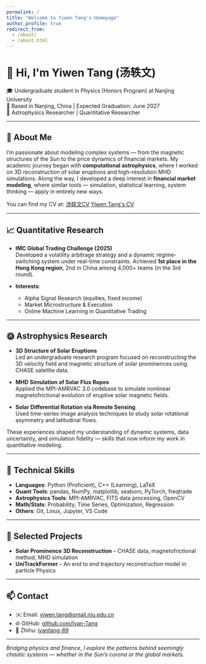 ```yaml
---
permalink: /
title: "Welcome to Yiwen Tang's Homepage"
author_profile: true
redirect_from: 
  - /about/
  - /about.html
---
```


# 👋 Hi, I'm Yiwen Tang (汤轶文)

🎓 Undergraduate student in Physics (Honors Program) at Nanjing University  
📍 Based in Nanjing, China | Expected Graduation: June 2027  
🔬 Astrophysics Researcher | Quantitative Researcher

---

## 🚀 About Me

I’m passionate about modeling complex systems — from the magnetic structures of the Sun to the price dynamics of financial markets. My academic journey began with **computational astrophysics**, where I worked on 3D reconstruction of solar eruptions and high-resolution MHD simulations. Along the way, I developed a deep interest in **financial market modeling**, where similar tools — simulation, statistical learning, system thinking — apply in entirely new ways.

You can find my CV at: [汤轶文CV](../assets/cv/汤轶文CV.pdf) [Yiwen Tang's CV](../assets/cv/YiwenTangCV.pdf)

---


## 📈 Quantitative Research

- **IMC Global Trading Challenge (2025)**  
  Developed a volatility arbitrage strategy and a dynamic regime-switching system under real-time constraints. Achieved **1st place in the Hong Kong region**, 2nd in China among 4,000+ teams (in the 3rd round).

- **Interests**:  
  - Alpha Signal Research (equities, fixed income)  
  - Market Microstructure & Execution  
  - Online Machine Learning in Quantitative Trading

---


## 🌞 Astrophysics Research

- **3D Structure of Solar Eruptions**  
  Led an undergraduate research program focused on reconstructing the 3D velocity field and magnetic structure of solar prominences using CHASE satellite data.
  
- **MHD Simulation of Solar Flux Ropes**  
  Applied the MPI-AMRVAC 3.0 codebase to simulate nonlinear magnetofrictional evolution of eruptive solar magnetic fields.

- **Solar Differential Rotation via Remote Sensing**  
  Used time-series image analysis techniques to study solar rotational asymmetry and latitudinal flows.

These experiences shaped my understanding of dynamic systems, data uncertainty, and simulation fidelity — skills that now inform my work in quantitative modeling.

---

## 🧠 Technical Skills

- **Languages**: Python (Proficient), C++ (Learning), LaTeX  
- **Quant Tools**: pandas, NumPy, matplotlib, seaborn, PyTorch, freqtrade  
- **Astrophysics Tools**: MPI-AMRVAC, FITS data processing, OpenCV  
- **Math/Stats**: Probability, Time Series, Optimization, Regression  
- **Others**: Git, Linux, Jupyter, VS Code

---

## 🧪 Selected Projects

- **Solar Prominence 3D Reconstruction** – CHASE data, magnetofrictional method, MHD simulation 
- **UniTrackFormer** – An end to end trajectory reconstruction model in particle Physics  
---

## 📫 Contact

- ✉️ Email: [yiwen.tang@smail.nju.edu.cn](mailto:yiwen.tang@smail.nju.edu.cn)  
- 🌐 GitHub: [github.com/Ivan-Tang](https://github.com/Ivan-Tang)  
- 🧠 Zhihu: [ivantang-89](https://www.zhihu.com/people/ivantang-89)

---

*Bridging physics and finance, I explore the patterns behind seemingly chaotic systems — whether in the Sun’s corona or the global markets.*